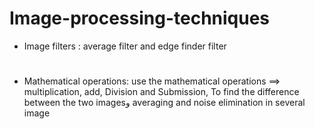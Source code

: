 # Image-processing-techniques

- Image filters : average filter and edge finder filter

#

- Mathematical operations: use the mathematical operations ==> multiplication, add, Division and Submission, To find the difference between the two imagesو averaging and noise elimination in several image





